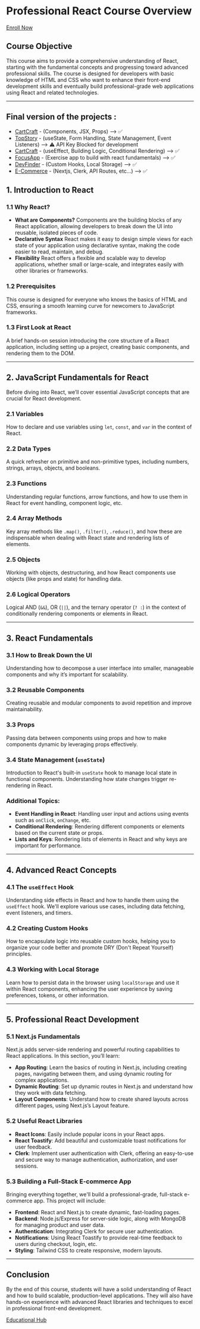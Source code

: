 # Professional React Course Overview

[Enroll Now](https://educationalhub.in/courses/66f00f1af97e0735301aa460)

## Course Objective

This course aims to provide a comprehensive understanding of React, starting with the fundamental concepts and progressing toward advanced professional skills. The course is designed for developers with basic knowledge of HTML and CSS who want to enhance their front-end development skills and eventually build professional-grade web applications using React and related technologies.

---

## **Final version of the projects :**

- [CartCraft](https://cart-craft-eduhub.netlify.app) - (Components, JSX, Props) --> ✅
- [TopStory](https://melodious-salamander-afe202.netlify.app/) - (useState, Form Handling, State Management, Event Listeners) --> ⚠️ API Key Blocked for development
- [CartCraft](https://cart-craft-eduhub.netlify.app) - (useEffect, Building Logic, Conditional Rendering) --> ✅
- [FocusApp](https://focus-app-eduhub.netlify.app/) - (Exercise app to build with react fundamentals) --> ✅
- [DevFinder](https://dev-finder-edu-hub.netlify.app/) - (Custom Hooks, Local Storage) --> ✅
- [E-Commerce](https://edu-hub-ecommerce.vercel.app/) - (Nextjs, Clerk, API Routes, etc...) --> ✅

## 1. Introduction to React

### 1.1 Why React?

- **What are Components?**
  Components are the building blocks of any React application, allowing developers to break down the UI into reusable, isolated pieces of code.
- **Declarative Syntax**
  React makes it easy to design simple views for each state of your application using declarative syntax, making the code easier to read, maintain, and debug.
- **Flexibility**
  React offers a flexible and scalable way to develop applications, whether small or large-scale, and integrates easily with other libraries or frameworks.

### 1.2 Prerequisites

This course is designed for everyone who knows the basics of HTML and CSS, ensuring a smooth learning curve for newcomers to JavaScript frameworks.

### 1.3 First Look at React

A brief hands-on session introducing the core structure of a React application, including setting up a project, creating basic components, and rendering them to the DOM.

---

## 2. JavaScript Fundamentals for React

Before diving into React, we’ll cover essential JavaScript concepts that are crucial for React development.

### 2.1 Variables

How to declare and use variables using `let`, `const`, and `var` in the context of React.

### 2.2 Data Types

A quick refresher on primitive and non-primitive types, including numbers, strings, arrays, objects, and booleans.

### 2.3 Functions

Understanding regular functions, arrow functions, and how to use them in React for event handling, component logic, etc.

### 2.4 Array Methods

Key array methods like `.map()`, `.filter()`, `.reduce()`, and how these are indispensable when dealing with React state and rendering lists of elements.

### 2.5 Objects

Working with objects, destructuring, and how React components use objects (like props and state) for handling data.

### 2.6 Logical Operators

Logical AND (`&&`), OR (`||`), and the ternary operator (`? :`) in the context of conditionally rendering components or elements in React.

---

## 3. React Fundamentals

### 3.1 How to Break Down the UI

Understanding how to decompose a user interface into smaller, manageable components and why it’s important for scalability.

### 3.2 Reusable Components

Creating reusable and modular components to avoid repetition and improve maintainability.

### 3.3 Props

Passing data between components using props and how to make components dynamic by leveraging props effectively.

### 3.4 State Management (`useState`)

Introduction to React's built-in `useState` hook to manage local state in functional components. Understanding how state changes trigger re-rendering in React.

### Additional Topics:

- **Event Handling in React**: Handling user input and actions using events such as `onClick`, `onChange`, etc.
- **Conditional Rendering**: Rendering different components or elements based on the current state or props.
- **Lists and Keys**: Rendering lists of elements in React and why keys are important for performance.

---

## 4. Advanced React Concepts

### 4.1 The `useEffect` Hook

Understanding side effects in React and how to handle them using the `useEffect` hook. We'll explore various use cases, including data fetching, event listeners, and timers.

### 4.2 Creating Custom Hooks

How to encapsulate logic into reusable custom hooks, helping you to organize your code better and promote DRY (Don't Repeat Yourself) principles.

### 4.3 Working with Local Storage

Learn how to persist data in the browser using `localStorage` and use it within React components, enhancing the user experience by saving preferences, tokens, or other information.

---

## 5. Professional React Development

### 5.1 Next.js Fundamentals

Next.js adds server-side rendering and powerful routing capabilities to React applications. In this section, you’ll learn:

- **App Routing**: Learn the basics of routing in Next.js, including creating pages, navigating between them, and using dynamic routing for complex applications.
- **Dynamic Routing**: Set up dynamic routes in Next.js and understand how they work with data fetching.
- **Layout Components**: Understand how to create shared layouts across different pages, using Next.js’s Layout feature.

### 5.2 Useful React Libraries

- **React Icons**: Easily include popular icons in your React apps.
- **React Toastify**: Add beautiful and customizable toast notifications for user feedback.
- **Clerk**: Implement user authentication with Clerk, offering an easy-to-use and secure way to manage authentication, authorization, and user sessions.

### 5.3 Building a Full-Stack E-commerce App

Bringing everything together, we'll build a professional-grade, full-stack e-commerce app. This project will include:

- **Frontend**: React and Next.js to create dynamic, fast-loading pages.
- **Backend**: Node.js/Express for server-side logic, along with MongoDB for managing product and user data.
- **Authentication**: Integrating Clerk for secure user authentication.
- **Notifications**: Using React Toastify to provide real-time feedback to users during checkout, login, etc.
- **Styling**: Tailwind CSS to create responsive, modern layouts.

---

## Conclusion

By the end of this course, students will have a solid understanding of React and how to build scalable, production-level applications. They will also have hands-on experience with advanced React libraries and techniques to excel in professional front-end development.

[Educational Hub](https://educationalhub.in/)
